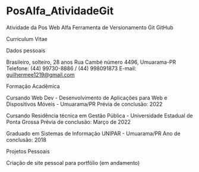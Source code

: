 # PosAlfa_AtividadeGit
Atividade da Pos Web Alfa Ferramenta de Versionamento Git GitHub

Curriculum Vitae

Dados pessoais

Brasileiro, solteiro, 28 anos
Rua Cambé número 4496, Umuarama-PR
Telefone: (44) 99730-8886 / (44) 998091873
E-mail: guilhermee1219@gmail.com

Formação Acadêmica

Cursando Web Dev - Desenvolvimento de Aplicações para Web e Dispositivos Móveis - Umuarama/PR
	Prévia de conclusão: 2022

Cursando Residência técnica em Gestão Pública - Universidade Estadual de Ponta Grossa
	Prévia de conclusão: Março de 2022

Graduado em Sistemas de Informação UNIPAR - Umuarama/PR 
	Ano de conclusão: 2018

Projetos Pessoais

Criação de site pessoal para portfólio (em andamento)
